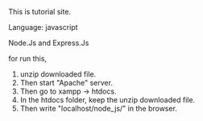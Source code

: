 This is tutorial site.


Language: javascript

Node.Js and Express.Js

for run this,
1. unzip downloaded file.
2. Then start "Apache" server.
3. Then go to xampp -> htdocs.
4. In the htdocs folder, keep the unzip downloaded file.
5. Then write "localhost/node_js/" in the browser.
